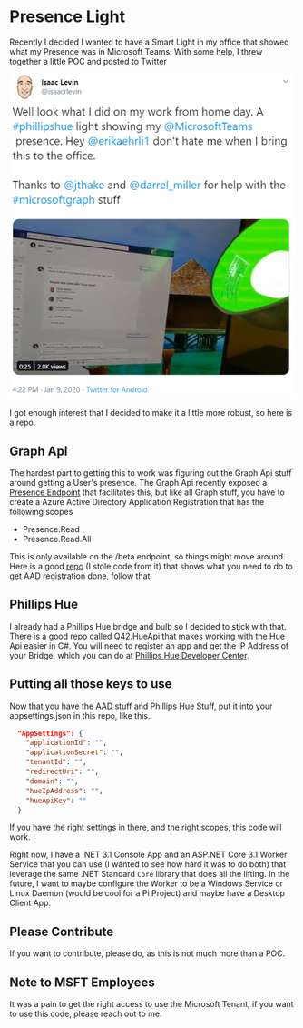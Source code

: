 # Presence Light

Recently I decided I wanted to have a Smart Light in my office that showed what my Presence was in Microsoft Teams. With some help, I threw together a little POC and posted to Twitter

![Image of Yaktocat](/static/tweet.png)

I got enough interest that I decided to make it a little more robust, so here is a repo.

## Graph Api

The hardest part to getting this to work was figuring out the Graph Api stuff around getting a User's presence. The Graph Api recently exposed a [Presence Endpoint](https://docs.microsoft.com/en-us/graph/api/presence-get?view=graph-rest-beta&tabs=http) that facilitates this, but like all Graph stuff, you have to create a Azure Active Directory Application Registration that has the following scopes

- Presence.Read
- Presence.Read.All

This is only available on the /beta endpoint, so things might move around. Here is a good [repo](https://developer.microsoft.com/en-us/graph/blogs/announcing-30-days-of-microsoft-graph-blog-series/) (I stole code from it) that shows what you need to do to get AAD registration done, follow that.

## Phillips Hue

I already had a Phillips Hue bridge and bulb so I decided to stick with that. There is a good repo called [Q42.HueApi](https://github.com/Q42/Q42.HueApi) that makes working with the Hue Api easier in C#. You will need to register an app and get the IP Address of your Bridge, which you can do at [Phillips Hue Developer Center](https://developers.meethue.com/develop/get-started-2/).

## Putting all those keys to use

Now that you have the AAD stuff and Phillips Hue Stuff, put it into your appsettings.json in this repo, like this.

```json
  "AppSettings": {
    "applicationId": "",
    "applicationSecret": "",
    "tenantId": "",
    "redirectUri": "",
    "domain": "",
    "hueIpAddress": "",
    "hueApiKey": ""
  }
```

If you have the right settings in there, and the right scopes, this code will work.

Right now, I have a .NET 3.1 Console App and an ASP.NET Core 3.1 Worker Service that you can use (I wanted to see how hard it was to do both) that leverage the same .NET Standard `Core` library that does all the lifting. In the future, I want to maybe configure the Worker to be a Windows Service or Linux Daemon (would be cool for a Pi Project) and maybe have a Desktop Client App.

## Please Contribute

If you want to contribute, please do, as this is not much more than a POC.


## Note to MSFT Employees

It was a pain to get the right access to use the Microsoft Tenant, if you want to use this code, please reach out to me.
